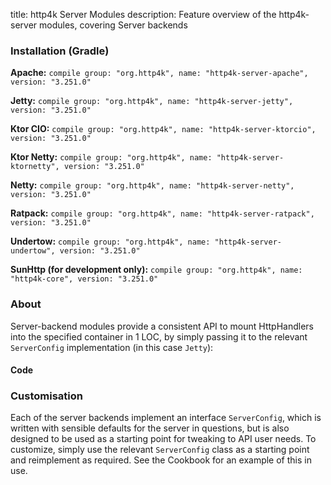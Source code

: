 title: http4k Server Modules
description: Feature overview of the http4k-server modules, covering Server backends

### Installation (Gradle)
**Apache:** ```compile group: "org.http4k", name: "http4k-server-apache", version: "3.251.0"```

**Jetty:** ```compile group: "org.http4k", name: "http4k-server-jetty", version: "3.251.0"```

**Ktor CIO:** ```compile group: "org.http4k", name: "http4k-server-ktorcio", version: "3.251.0"```

**Ktor Netty:** ```compile group: "org.http4k", name: "http4k-server-ktornetty", version: "3.251.0"```

**Netty:** ```compile group: "org.http4k", name: "http4k-server-netty", version: "3.251.0"```

**Ratpack:** ```compile group: "org.http4k", name: "http4k-server-ratpack", version: "3.251.0"```

**Undertow:** ```compile group: "org.http4k", name: "http4k-server-undertow", version: "3.251.0"```

**SunHttp (for development only):** ```compile group: "org.http4k", name: "http4k-core", version: "3.251.0"```

### About
Server-backend modules provide a consistent API to mount HttpHandlers into the specified container in 1 LOC, by 
simply passing it to the relevant `ServerConfig` implementation (in this case `Jetty`):

#### Code [<img class="octocat"/>](https://github.com/http4k/http4k/blob/master/src/docs/guide/modules/servers/example_http.kt)

<script src="https://gist-it.appspot.com/https://github.com/http4k/http4k/blob/master/src/docs/guide/modules/servers/example_http.kt"></script>

### Customisation
Each of the server backends implement an interface `ServerConfig`, which is written with sensible defaults for the server in questions, 
but is also designed to be used as a starting point for tweaking to API user needs. To customize, simply use the relevant `ServerConfig` 
class as a starting point and reimplement as required. See the Cookbook for an example of this in use.
